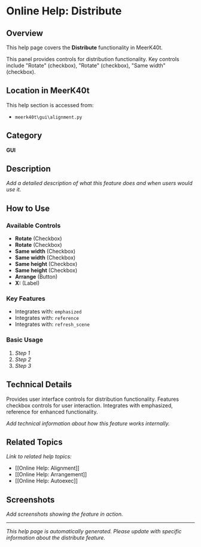 # Online Help: Distribute

## Overview

This help page covers the **Distribute** functionality in MeerK40t.

This panel provides controls for distribution functionality. Key controls include "Rotate" (checkbox), "Rotate" (checkbox), "Same width" (checkbox).

## Location in MeerK40t

This help section is accessed from:
- `meerk40t\gui\alignment.py`

## Category

**GUI**

## Description

*Add a detailed description of what this feature does and when users would use it.*

## How to Use

### Available Controls

- **Rotate** (Checkbox)
- **Rotate** (Checkbox)
- **Same width** (Checkbox)
- **Same width** (Checkbox)
- **Same height** (Checkbox)
- **Same height** (Checkbox)
- **Arrange** (Button)
- **X:** (Label)

### Key Features

- Integrates with: `emphasized`
- Integrates with: `reference`
- Integrates with: `refresh_scene`

### Basic Usage

1. *Step 1*
2. *Step 2*
3. *Step 3*

## Technical Details

Provides user interface controls for distribution functionality. Features checkbox controls for user interaction. Integrates with emphasized, reference for enhanced functionality.

*Add technical information about how this feature works internally.*

## Related Topics

*Link to related help topics:*

- [[Online Help: Alignment]]
- [[Online Help: Arrangement]]
- [[Online Help: Autoexec]]

## Screenshots

*Add screenshots showing the feature in action.*

---

*This help page is automatically generated. Please update with specific information about the distribute feature.*
